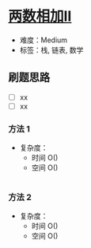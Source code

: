 # [两数相加II](https://leetcode-cn.com/problems/add-two-numbers-ii/)

- 难度：Medium
- 标签：栈, 链表, 数学

## 刷题思路

- [ ] xx
- [ ] xx

### 方法 1

- 复杂度：
    - 时间 O()
    - 空间 O()

``` js

```

### 方法 2

- 复杂度：
    - 时间 O()
    - 空间 O()

``` js

```
